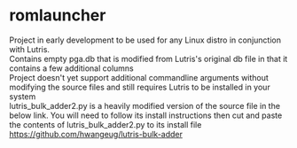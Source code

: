# romlauncher

Project in early development to be used for any Linux distro in conjunction with Lutris.
<br>
Contains empty pga.db that is modified from Lutris's original db file in that it contains a few additional columns
<br>
Project doesn't yet support additional commandline arguments without modifying the source files and still requires Lutris to be installed in your system
<br>
lutris_bulk_adder2.py is a heavily modified version of the source file in the below link.  You will need to follow its install instructions then cut and paste the contents of lutris_bulk_adder2.py to its install file
<br>
https://github.com/hwangeug/lutris-bulk-adder
